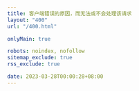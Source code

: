 ```yaml
---
title: 客户端错误的原因，而无法或不会处理该请求
layout: "400"
url: "/400.html"

onlyMain: true

robots: noindex, nofollow
sitemap_exclude: true
rss_exclude: true

date: 2023-03-28T00:00:28+08:00
---
```

